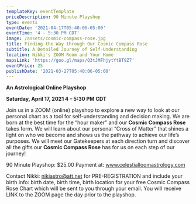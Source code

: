 ```yaml
---
templateKey: eventTemplate
priceDescription: 90 Minute Playshop
type: events
eventDate: '2021-04-17T05:40:06-05:00'
eventTime: '4 - 5:30 PM CDT'
image: /assets/cosmic-compass-rose.jpg
title: Finding the Way through Our Cosmic Compass Rose
subtitle: A Detailed Journey of Self-Understanding
location: Nikki's ZOOM Room and Your Home
mapsLink: 'https://goo.gl/maps/Q3tJMFhjytYtBT9Z7'
eventPrice: 25
publishDate: '2021-03-27T05:40:06-05:00'
---
```

**An Astrological Online Playshop** 

**Saturday, April 17, 2021     4 – 5:30 PM CDT**

Join us in a ZOOM (online) playshop to explore a new way to look at our personal chart as a tool for self-understanding and decision making.  We are born at the best time for the “hour maker” and our **Cosmic Compass Rose** takes form. We will learn about our personal “Cross of Matter” that shines a light on who we become and shows us the pathway to achieve our life’s purposes.  We will meet our Gatekeepers at each direction turn and discover all the gifts our **Cosmic Compass Rose** has for us on each step of our journey!

90 Minute Playshop:  $25.00   Payment at: www.celestialloomastrology.com

Contact Nikki: nikiastro@att.net for PRE-REGISTRATION and include your birth info: birth date, birth time, birth location for your free Cosmic Compass Rose Chart which will be sent to you through your email. You will receive LINK to the ZOOM page the day prior to the playshop.
